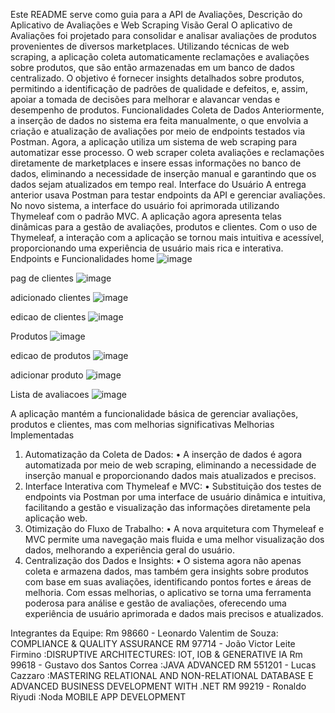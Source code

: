 Este README serve como guia para a API de Avaliações, Descrição do Aplicativo de Avaliações e Web Scraping 
Visão Geral 
O aplicativo de Avaliações foi projetado para consolidar e analisar avaliações de 
produtos provenientes de diversos marketplaces. Utilizando técnicas de web scraping, 
a aplicação coleta automaticamente reclamações e avaliações sobre produtos, que 
são então armazenadas em um banco de dados centralizado. O objetivo é fornecer 
insights detalhados sobre produtos, permitindo a identificação de padrões de 
qualidade e defeitos, e, assim, apoiar a tomada de decisões para melhorar e alavancar 
vendas e desempenho de produtos. 
Funcionalidades 
Coleta de Dados 
Anteriormente, a inserção de dados no sistema era feita manualmente, o que envolvia 
a criação e atualização de avaliações por meio de endpoints testados via Postman. 
Agora, a aplicação utiliza um sistema de web scraping para automatizar esse processo. 
O web scraper coleta avaliações e reclamações diretamente de marketplaces e insere 
essas informações no banco de dados, eliminando a necessidade de inserção manual 
e garantindo que os dados sejam atualizados em tempo real. 
Interface do Usuário 
A entrega anterior usava Postman para testar endpoints da API e gerenciar avaliações. 
No novo sistema, a interface do usuário foi aprimorada utilizando Thymeleaf com o 
padrão MVC. A aplicação agora apresenta telas dinâmicas para a gestão de avaliações, 
produtos e clientes. Com o uso de Thymeleaf, a interação com a aplicação se tornou 
mais intuitiva e acessível, proporcionando uma experiência de usuário mais rica e 
interativa. 
Endpoints e Funcionalidades 
home
![image](https://github.com/user-attachments/assets/fa05db7c-d887-45f1-af26-0c8b8f99a4b8)

pag de clientes
![image](https://github.com/user-attachments/assets/4da31ce2-a617-4544-80ec-cb5221e470bc)

adicionado clientes
![image](https://github.com/user-attachments/assets/ad9d39a4-e954-425d-9e98-1d8ef247807a)

edicao de clientes
![image](https://github.com/user-attachments/assets/a480bfd5-a124-4d69-b05d-6f766bda5210)

Produtos
![image](https://github.com/user-attachments/assets/4b876f0d-a3f5-4af3-ace7-1213bd125e4c)

edicao de produtos
![image](https://github.com/user-attachments/assets/709dbfd9-8764-44fc-b68e-2050d3b251f1)

adicionar produto
![image](https://github.com/user-attachments/assets/08f8e4e6-da83-4d4e-8c81-7dcba1fb1206)

Lista de avaliacoes
![image](https://github.com/user-attachments/assets/ccdb9b23-90df-4362-a073-e413dd854e1b)


A aplicação mantém a funcionalidade básica de gerenciar avaliações, produtos e 
clientes, mas com melhorias significativas 
Melhorias Implementadas 
1. Automatização da Coleta de Dados: 
• A inserção de dados é agora automatizada por meio de web scraping, 
eliminando a necessidade de inserção manual e proporcionando dados 
mais atualizados e precisos. 
2. Interface Interativa com Thymeleaf e MVC: 
• Substituição dos testes de endpoints via Postman por uma interface de 
usuário dinâmica e intuitiva, facilitando a gestão e visualização das 
informações diretamente pela aplicação web. 
3. Otimização do Fluxo de Trabalho: 
• A nova arquitetura com Thymeleaf e MVC permite uma navegação mais 
fluida e uma melhor visualização dos dados, melhorando a experiência 
geral do usuário. 
4. Centralização dos Dados e Insights: 
• O sistema agora não apenas coleta e armazena dados, mas também gera 
insights sobre produtos com base em suas avaliações, identificando 
pontos fortes e áreas de melhoria. 
Com essas melhorias, o aplicativo se torna uma ferramenta poderosa para análise e 
gestão de avaliações, oferecendo uma experiência de usuário aprimorada e dados 
mais precisos e atualizados.

Integrantes da Equipe:
Rm 98660 - Leonardo Valentim de Souza: COMPLIANCE & QUALITY ASSURANCE 
RM 97714 - João Victor Leite Firmino :DISRUPTIVE ARCHITECTURES: IOT, IOB & GENERATIVE IA 
Rm 99618 - Gustavo dos Santos Correa :JAVA ADVANCED 
RM 551201 - Lucas Cazzaro :MASTERING RELATIONAL AND NON-RELATIONAL DATABASE E ADVANCED BUSINESS DEVELOPMENT WITH .NET 
RM 99219 - Ronaldo Riyudi :Noda MOBILE APP DEVELOPMENT 



